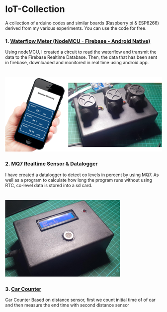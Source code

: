 # IoT-Collection

A collection of arduino codes and similar boards (Raspberry pi & ESP8266) derived from my various experiments. You can use the code for free.


### 1. [Waterflow Meter (NodeMCU - Firebase - Android Native)](https://github.com/lintabong/Water-Flow-Monitoring)
<p>Using nodeMCU, I created a circuit to read the waterflow and transmit the data to the Firebase Realtime Database. Then, the data that has been sent in firebase, downloaded and monitored in real time using android app.</p> 

![img](https://github.com/lintabong/Water-Flow-Monitoring/blob/main/waterflow.png)
=====


### 2. [MQ7 Realtime Sensor & Datalogger](https://github.com/lintabong/MQ7-Datalogger)
<p>I have created a datalogger to detect co levels in percent by using MQ7. As well as a program to calculate how long the program runs without using RTC, co-level data is stored into a sd card.</p> 

![img](https://github.com/lintabong/MQ7-Datalogger/blob/main/datalogger.png)
=====

### 3. [Car Counter](https://github.com/lintabong/IoT-Collection/tree/main/CarCounter)
<p>Car Counter Based on distance sensor, first we count initial time of of car and then measure the end time with second distance sensor</p>



